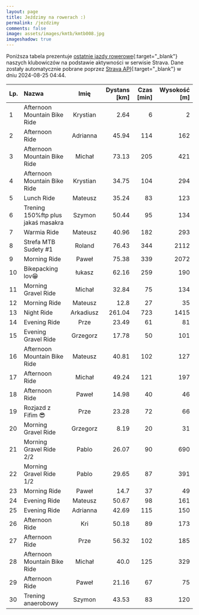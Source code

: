 ```yaml
---
layout: page
title: Jeździmy na rowerach :)
permalink: /jezdzimy
comments: false
image: assets/images/kmtb/kmtb008.jpg
imageshadow: true
---
```


Poniższa tabela prezentuje [ostatnie jazdy rowerowe](https://www.strava.com/clubs/336381){:target="_blank"} naszych klubowiczów na podstawie aktywności w serwisie Strava. Dane zostały automatycznie pobrane poprzez [Strava API](https://developers.strava.com/docs/reference/#api-Clubs-getClubActivitiesById){:target="_blank"} w dniu 2024-08-25 04:44.

Lp. | Nazwa | Imię | Dystans [km] | Czas [min] | Wysokość [m]
:--- | :--- | :---: | ---: | ---: | ---:
1|Afternoon Mountain Bike Ride|Krystian|2.64|6|2
2|Afternoon Ride|Adrianna|45.94|114|162
3|Afternoon Mountain Bike Ride|Michał|73.13|205|421
4|Afternoon Mountain Bike Ride|Krystian|34.75|104|294
5|Lunch Ride|Mateusz|35.24|83|123
6|Trening 150%ftp plus jakaś masakra|Szymon|50.44|95|134
7|Warmia Ride|Mateusz|40.96|182|293
8|Strefa MTB Sudety #1|Roland|76.43|344|2112
9|Morning Ride|Paweł|75.38|339|2072
10|Bikepacking lov😁|łukasz|62.16|259|190
11|Morning Gravel Ride|Michał|32.84|75|134
12|Morning Ride|Mateusz|12.8|27|35
13|Night Ride|Arkadiusz|261.04|723|1415
14|Evening Ride|Prze|23.49|61|81
15|Evening Gravel Ride|Grzegorz|17.78|50|101
16|Afternoon Mountain Bike Ride|Mateusz|40.81|102|127
17|Afternoon Ride|Michał|49.24|121|197
18|Afternoon Ride|Paweł|14.98|40|46
19|Rozjazd z Fifim 😎|Prze|23.28|72|66
20|Morning Gravel Ride|Grzegorz|8.19|20|31
21|Morning Gravel Ride 2/2|Pablo|26.07|90|690
22|Morning Gravel Ride 1/2|Pablo|29.65|87|391
23|Morning Ride|Paweł|14.7|37|49
24|Evening Ride|Mateusz|50.67|98|161
25|Evening Ride|Adrianna|42.69|115|150
26|Afternoon Ride|Kri|50.18|89|173
27|Afternoon Ride|Prze|56.32|102|185
28|Afternoon Mountain Bike Ride|Michał|40.0|125|329
29|Afternoon Ride|Paweł|21.16|67|75
30|Trening anaerobowy|Szymon|43.53|83|120
